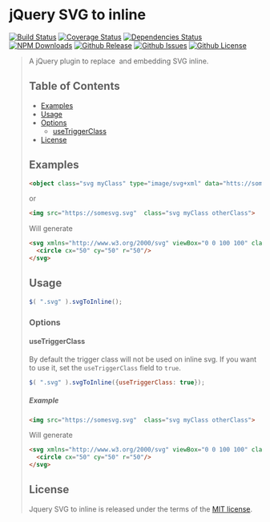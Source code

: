 # jQuery SVG to inline
[![Build Status](https://travis-ci.org/tiagoporto/jquery-svg-to-inline.svg)](https://travis-ci.org/tiagoporto/jquery-svg-to-inline)
[![Coverage Status](https://img.shields.io/coveralls/tiagoporto/jquery-svg-to-inline.svg)](https://coveralls.io/github/tiagoporto/jquery-svg-to-inline)
[![Dependencies Status](https://david-dm.org/tiagoporto/jquery-svg-to-inline.svg)](https://david-dm.org/tiagoporto/jquery-svg-to-inline)
[![NPM Downloads](https://img.shields.io/npm/dt/jquery-svg-to-inline.svg)](https://www.npmjs.com/package/jquery-svg-to-inline)
[![Github Release](https://img.shields.io/github/release/tiagoporto/jquery-svg-to-inline.svg)](https://github.com/tiagoporto/jquery-svg-to-inline/releases)
[![Github Issues](https://img.shields.io/github/issues/tiagoporto/jquery-svg-to-inline.svg)](https://github.com/tiagoporto/jquery-svg-to-inline/issues)
[![Github License](https://img.shields.io/github/license/tiagoporto/jquery-svg-to-inline.svg)](https://raw.githubusercontent.com/tiagoporto/jquery-svg-to-inline/master/LICENSE.md)

> A jQuery plugin to replace <image> and <object> embedding SVG inline.


## Table of Contents

* [Examples](#examples)
* [Usage](#usage)
* [Options](#options)
    * [useTriggerClass](#usetriggerclass)
* [License](#license)


## Examples

```html
<object class="svg myClass" type="image/svg+xml" data="htts://somesvg.svg"></object>
```
or
```html
<img src="https://somesvg.svg"  class="svg myClass otherClass">
```

Will generate

```html
<svg xmlns="http://www.w3.org/2000/svg" viewBox="0 0 100 100" class="myClass otherClass">
  <circle cx="50" cy="50" r="50"/>
</svg>
```


## Usage

```js
$( ".svg" ).svgToInline();
```

### Options

#### useTriggerClass

By default the trigger class will not be used on inline svg. If you want to use it, set the `useTriggerClass` field to `true`.

```js
$( ".svg" ).svgToInline({useTriggerClass: true});
```

##### Example

```html
<img src="https://somesvg.svg"  class="svg myClass otherClass">
```

Will generate

```html
<svg xmlns="http://www.w3.org/2000/svg" viewBox="0 0 100 100" class="svg myClass otherClass">
  <circle cx="50" cy="50" r="50"/>
</svg>
```


## License

Jquery SVG to inline is released under the terms of the [MIT license](https://github.com/tiagoporto/jquery-svg-to-inline/blob/master/LICENSE).
